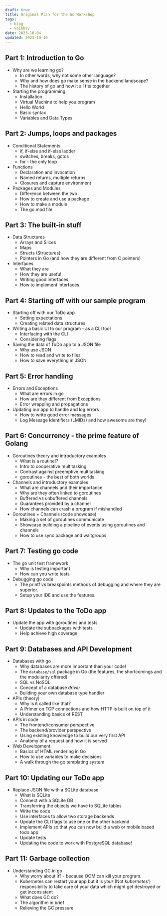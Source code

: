 ```yaml
---
draft: true
title: Original Plan for the Go Workshop
tags:
  - blog
  - vaibhav
date: 2023-10-04
updated: 2023-10-10
---
```

## Part 1: Introduction to Go  
  - Why are we learning go?  
      - In other words, why not some other language?  
      - Why and how does go make sense in the backend landscape?  
      - The history of go and how it all fits together  
  - Starting the programming  
      - Installation  
      - Virtual Machine to help you program
      - Hello World  
      - Basic syntax  
      - Variables and Data Types

## Part 2: Jumps, loops and packages  
  - Conditional Statements  
      - if, if-else and if-else ladder  
      - switches, breaks, gotos  
      - for - the only loop  
  - Functions  
      - Declaration and invocation  
      - Named returns, multiple returns  
      - Closures and capture environment  
  - Packages and Modules  
      - Difference between the two  
      - How to create and use a package  
      - How to make a module  
      - The go.mod file  
## Part 3: The built-in stuff  
- Data Structures  
  - Arrays and Slices  
  - Maps  
  - Structs (Structures)  
  - Pointers in Go (and how they are different from C pointers)  
- Interfaces  
  - What they are  
  - How they are useful  
  - Writing good interfaces  
  - How to implement interfaces  

## Part 4: Starting off with our sample program  
- Starting off with our ToDo app  
   - Setting expectations  
   - Creating related data structures  
- Writing a basic UI to our program - as a CLI tool  
   - Interfacing with the CLI  
   - Considering flags  
- Saving the data of ToDo app to a JSON file  
   - Why use JSON  
   - How to read and write to files  
   - How to save everything in JSON  

## Part 5: Error handling  
   - Errors and Exceptions  
       - What are errors in go  
       - How are they different from Exceptions  
       - Error wrapping and propagations  
   - Updating our app to handle and log errors  
       - How to write good error messages  
       - Log Message Identifiers (LMIDs) and how awesome are they!  

## Part 6: Concurrency - the prime feature of Golang  
   - Goroutines theory and introductory examples  
       - What is a routine!?  
       - Intro to cooperative multitasking  
       - Contrast against preemptive multitasking  
       - goroutines - the best of both worlds  
   - Channels and introductory examples  
       - What are channels and their importance  
       - Why are they often linked to goroutines  
       - Buffered vs unbuffered channels  
       - Guarantees provided by a channel  
       - How channels can crash a program if mishandled  
   - Goroutines + Channels (code showcase)  
       - Making a set of goroutines communicate  
       - Showcase building a pipeline of events using goroutines and channels  
       - How to use sync package and waitgroups  

## Part 7: Testing go code  
   - The go unit test framework  
       - Why is testing important  
       - How can you write tests  
   - Debugging go code  
       - The printf vs breakpoints methods of debugging and where they are superior.  
       - Setup your IDE and use the features.  

## Part 8: Updates to the ToDo app  
   - Update the app with goroutines and tests  
       - Update the subpackages with tests  
       - Help achieve high coverage

## Part 9: Databases and API Development  
- Databases with go  
   - Why databases are more important than your code!  
   - The `database/sql` package in Go (the features, the shortcomings and the modularity offered)  
   - SQL vs NoSQL  
   - Concept of a database _driver_  
   - Building your own database type handler
- APIs (theory)
   - Why is it called like that?
   - A Primer on TCP connections and how HTTP is built on top of it
   - Understanding basics of REST
- APIs in code
   - The frontend/consumer perspective
   - The backend/provider perspective
   - Using existing knowledge to build our very first API
   - Anatomy of a request and how it is served
- Web Development
   - Basics of HTML rendering in Go
   - How to use variables to make decisions
   - A walk through the go templating system

## Part 10: Updating our ToDo app  
- Replace JSON file with a SQLite database
   - What is SQLite  
   - Connect with a SQLite DB  
   - Transferring the objects we have to SQLite tables  
   - Write the code  
   - Use interfaces to allow two storage backends  
   - Update the CLI flags to use one or the other backend  
   - Implement APIs so that you can now build a web or mobile based todo app  
   - Update tests
   - Updating the code to work with PostgreSQL database!
 
## Part 11: Garbage collection  
   - Understanding GC in go  
       - Why worry about it? - because OOM can kill your program.  
       - Kubernetes can restart your app but it is _your_ (Not _kubernetes'_) responsibility to take care of your data which might get destroyed or get inconsistent  
       - What does GC do?  
       - The algorithm in brief  
       - Relieving the GC pressure

